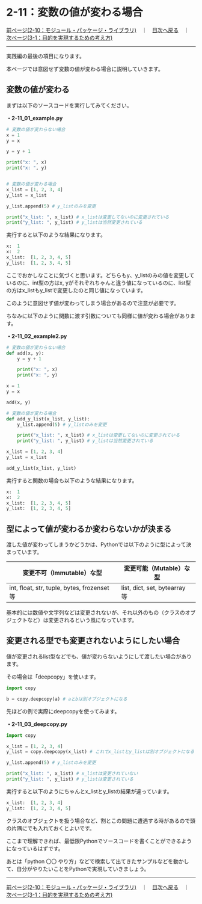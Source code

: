 # 2-11：変数の値が変わる場合

[前ページ(2-10：モジュール・パッケージ・ライブラリ)](./2-09.md)　｜　[目次へ戻る](../index.md)　｜　[次ページ(3-1：目的を実現するための考え方)](../03_application/3-01.md)
- - -

実践編の最後の項目になります。

本ページでは意図せず変数の値が変わる場合に説明していきます。

## 変数の値が変わる

まずは以下のソースコードを実行してみてください。

__・2-11_01_example.py__
~~~python
# 変数の値が変わらない場合
x = 1
y = x

y = y + 1

print("x: ", x)
print("x: ", y)


# 変数の値が変わる場合
x_list = [1, 2, 3, 4]
y_list = x_list

y_list.append(5) # y_listのみを変更

print("x_list: ", x_list) # x_listは変更してないのに変更されている
print("y_list: ", y_list) # y_listは当然変更されている
~~~

実行すると以下のような結果になります。

~~~python
x:  1
x:  2
x_list:  [1, 2, 3, 4, 5]
y_list:  [1, 2, 3, 4, 5]
~~~

ここでおかしなことに気づくと思います。どちらもy、y_listのみの値を変更しているのに、int型の方はx, yがそれぞれちゃんと違う値になっているのに、list型の方はx_listもy_listで変更したのと同じ値になっています。

このように意図せず値が変わってしまう場合があるので注意が必要です。

ちなみに以下のように関数に渡す引数についても同様に値が変わる場合があります。

__・2-11_02_example2.py__
~~~python
# 変数の値が変わらない場合
def add(x, y):
    y = y + 1

    print("x: ", x)
    print("x: ", y)

x = 1
y = x

add(x, y)

# 変数の値が変わる場合
def add_y_list(x_list, y_list):
    y_list.append(5) # y_listのみを変更

    print("x_list: ", x_list) # x_listは変更してないのに変更されている
    print("y_list: ", y_list) # y_listは当然変更されている

x_list = [1, 2, 3, 4]
y_list = x_list

add_y_list(x_list, y_list)
~~~

実行すると関数の場合も以下のような結果になります。

~~~python
x:  1
x:  2
x_list:  [1, 2, 3, 4, 5]
y_list:  [1, 2, 3, 4, 5]
~~~

## 型によって値が変わるか変わらないかが決まる

渡した値が変わってしまうかどうかは、Pythonでは以下のように型によって決まっています。

|変更不可（Immutable）な型|変更可能（Mutable）な型|
|---|---|
|int, float, str, tuple, bytes, frozenset 等|list, dict, set, bytearray 等|

基本的には数値や文字列などは変更されないが、それ以外のもの（クラスのオブジェクトなど）は変更されるという風になっています。

## 変更される型でも変更されないようにしたい場合

値が変更されるlist型などでも、値が変わらないようにして渡したい場合があります。

その場合は「deepcopy」を使います。

~~~python
import copy

b = copy.deepcopy(a) # aとbは別オブジェクトになる
~~~

先ほどの例で実際にdeepcopyを使ってみます。

__・2-11_03_deepcopy.py__
~~~python
import copy

x_list = [1, 2, 3, 4]
y_list = copy.deepcopy(x_list) # これでx_listとy_listは別オブジェクトになる

y_list.append(5) # y_listのみを変更

print("x_list: ", x_list) # x_listは変更されていない
print("y_list: ", y_list) # y_listは変更されている
~~~

実行すると以下のようにちゃんとx_listとy_listの結果が違っています。

~~~python
x_list:  [1, 2, 3, 4]
y_list:  [1, 2, 3, 4, 5]
~~~

クラスのオブジェクトを扱う場合など、割とこの問題に遭遇する時があるので頭の片隅にでも入れておくとよいです。

ここまで理解できれば、最低限Pythonでソースコードを書くことができるようになっているはずです。

あとは「python 〇〇 やり方」などで検索して出てきたサンプルなどを動かして、自分がやりたいことをPythonで実現していきましょう。

- - -
[前ページ(2-10：モジュール・パッケージ・ライブラリ)](./2-09.md)　｜　[目次へ戻る](../index.md)　｜　[次ページ(3-1：目的を実現するための考え方)](../03_application/3-01.md)